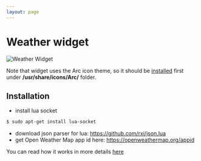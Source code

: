 ```yaml
---
layout: page
---
```


# Weather widget

![Weather Widget](https://github.com/streetturtle/AwesomeWM/blob/master/weather-widget/weather-widget.png?raw=true)

Note that widget uses the Arc icon theme, so it should be [installed](https://github.com/horst3180/arc-icon-theme#installation) first under **/usr/share/icons/Arc/** folder.

## Installation

 - install lua socket
```bash
$ sudo apt-get install lua-socket
```

 - download json parser for lua: https://github.com/rxi/json.lua
 - get Open Weather Map app id here: https://openweathermap.org/appid

You can read how it works in more details [here](http://pavelmakhov.com/2017/02/weather-widget-for-awesome-wm)